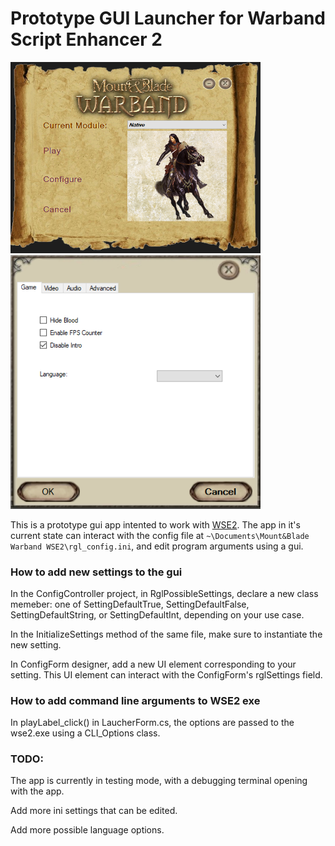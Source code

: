 # Prototype GUI Launcher for Warband Script Enhancer 2

<img src="screencap.png" alt="screencap" width="400"/>
<img src="screencap2.png" alt="screencap" width="400"/>


This is a prototype gui app intented to work with [WSE2](https://forums.taleworlds.com/index.php?threads/warband-script-enhancer-2-v1-0-6-3.384882/). The app in it's current state can interact with the config file at `~\Documents\Mount&Blade Warband WSE2\rgl_config.ini`, and edit program arguments using a gui. 


### How to add new settings to the gui

In the ConfigController project, in RglPossibleSettings, declare a new class memeber: one of SettingDefaultTrue, SettingDefaultFalse, SettingDefaultString, or SettingDefaultInt, depending on your use case.

In the InitializeSettings method of the same file, make sure to instantiate the new setting.

In ConfigForm designer, add a new UI element corresponding to your setting. This UI element can interact with the ConfigForm's rglSettings field.

### How to add command line arguments to WSE2 exe

In playLabel_click() in LaucherForm.cs, the options are passed to the wse2.exe using a CLI_Options class.

### TODO:
The app is currently in testing mode, with a debugging terminal opening with the app.

Add more ini settings that can be edited.

Add more possible language options.
